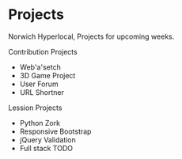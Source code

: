 # Projects
Norwich Hyperlocal, Projects for upcoming weeks.


Contribution Projects

* Web'a'setch
* 3D Game Project
* User Forum
* URL Shortner

Lession Projects

* Python Zork
* Responsive Bootstrap
* jQuery Validation
* Full stack TODO
